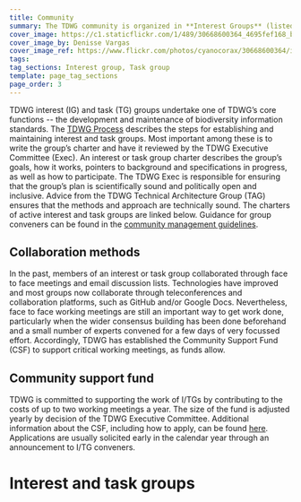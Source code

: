 ```yaml
---
title: Community
summary: The TDWG community is organized in **Interest Groups** (listed below). These can have dedicated **Task Groups** to work on a standard or recommendation (listed on Interest Group pages). Ratified standards are maintained by **Standard Maintenance Groups** (listed on [standard pages]({filename}/pages/standards/index.md)).
cover_image: https://c1.staticflickr.com/1/489/30668600364_4695fef168_b.jpg
cover_image_by: Denisse Vargas
cover_image_ref: https://www.flickr.com/photos/cyanocorax/30668600364/in/pool-tdwg16/
tags: 
tag_sections: Interest group, Task group
template: page_tag_sections
page_order: 3
---
```


TDWG interest (IG) and task (TG) groups undertake one of TDWG’s core functions -- the  development and maintenance of biodiversity information standards. The [TDWG Process](/about/process) describes the steps for establishing and maintaining interest and task groups. Most important among these is to write the group’s charter and have it reviewed by the TDWG Executive Committee (Exec).  An interest or task group charter describes the group’s goals, how it works, pointers to background and specifications in progress, as well as how to participate. The TDWG Exec is responsible for ensuring that the group’s plan is scientifically sound and politically open and inclusive. Advice from the TDWG Technical Architecture Group (TAG) ensures that the methods and approach are technically sound. The charters of active interest and task groups are linked below.  Guidance for group conveners can be found in the [community management guidelines](./management).  

## Collaboration methods

In the past, members of an interest or task group collaborated through face to face meetings and email discussion lists. Technologies have improved and most groups now collaborate through teleconferences and collaboration platforms, such as GitHub and/or Google Docs. Nevertheless, face to face working meetings are still an important way to get work done, particularly when the wider consensus building has been done beforehand and a small number of experts convened for a few days of very focussed effort. Accordingly, TDWG has established the Community Support Fund (CSF) to support critical working meetings, as funds allow.

## Community support fund

TDWG is committed to supporting the work of I/TGs by contributing to the costs of up to two working meetings a year. The size of the fund is adjusted yearly by decision of the TDWG Executive Committee. Additional information about the CSF, including how to apply, can be found  [here](./support). Applications are usually solicited early in the calendar year through an announcement to I/TG conveners.

# Interest and task groups

